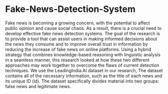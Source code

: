 # Fake-News-Detection-System
Fake news is becoming a growing concern,  with the potential to affect public opinion and cause social  chaos. As a result, there is a crucial need to develop effective  fake news detection systems.
The goal of the research is to provide a tool that can assist users in making informed decisions about the news they consume and to improve overall trust in information by 
reducing the increase of fake news on online platforms. Using a hybrid strategy that combines knowledge-based reasoning with linguistic analysis in a seamless manner, this research looked at how these two different approaches may work together to overcome the flaws of current detection techniques.
We use the LeadingIndia.AI dataset in our research, The dataset contains all of the necessary information, such as the title of each news and its unique ID (id). The dataset specifically divides material into two groups: false news and legitimate news.
